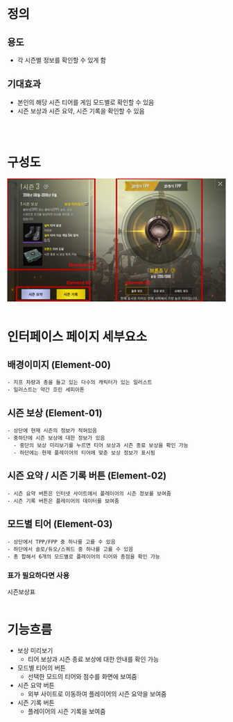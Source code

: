 # 정의
  ## 용도
  - 각 시즌별 정보를 확인할 수 있게 함

  ## 기대효과
  - 본인의 해당 시즌 티어를 게임 모드별로 확인할 수 있음
  - 시즌 보상과 시즌 요약, 시즌 기록을 확인할 수 있음
<br>
<br>

# 구성도
![시즌](./Resource/view08.png)
<br>
<br>

# 인터페이스 페이지 세부요소
  ## 배경이미지 (Element-00)
    - 지프 차량과 총을 들고 있는 다수의 캐릭터가 있는 일러스트
    - 일러스트는 약간 흐린 세피아톤
  ## 시즌 보상 (Element-01)
    - 상단에 현재 시즌의 정보가 적혀있음
    - 중하단에 시즌 보상에 대한 정보가 있음
      - 중단의 보상 미리보기를 누르면 티어 보상과 시즌 종료 보상을 확인 가능
      - 하단에는 현재 플레이어의 티어에 맞춘 보상 정보가 표시됨
  ## 시즌 요약 / 시즌 기록 버튼 (Element-02)
    - 시즌 요약 버튼은 인터넷 사이트에서 플레이어의 시즌 정보를 보여줌
    - 시즌 기록 버튼은 플레이어의 데이터를 보여줌
  ## 모드별 티어 (Element-03)
    - 상단에서 TPP/FPP 중 하나를 고를 수 있음
    - 하단에서 솔로/듀오/스쿼드 중 하나를 고를 수 있음
    - 총 합해서 6개의 모드별로 플레이어의 티어와 총점을 확인 가능

  ### 표가 필요하다면 사용
시즌보상표
<br>
<br>


# 기능흐름
  - 보상 미리보기
    - 티어 보상과 시즌 종료 보상에 대한 안내를 확인 가능
  - 모드별 티어의 버튼
    - 선택한 모드의 티어와 점수를 화면에 보여줌
  - 시즌 요약 버튼
    - 외부 사이트로 이동하여 플레이어의 시즌 요약을 보여줌
  - 시즌 기록 버튼
    - 플레이어의 시즌 기록을 보여줌
